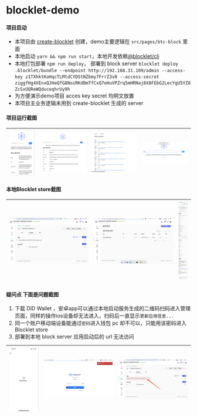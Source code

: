 # blocklet-demo
#### 项目启动
- 本项目由 [create-blocklet](https://github.com/blocklet/create-blocklet) 创建，demo主要逻辑在 `src/pages/btc-block` 里面
- 本地启动 `yarn && npm run start`，本地开发依赖[@blocklet/cli](https://www.npmjs.com/package/@blocklet/cli)
- 本地打包部署 `npm run deploy`， 部署到 block server `blocklet deploy .blocklet/bundle --endpoint http://192.168.31.109/admin --access-key z1TXhktKoHqcTLMtdCYDStNZbmy7FrrZ3v8 --access-secret ziggfHg4VEnxQJHeQfG8NoiRKdBmTfCxQ7eHuVPZrq5mHRNaj8X8FEbG2LecYgU5YZ8ZcSxUQReWQduceqhrUy9h`
- 为方便演示demo项目 acces key secret 均明文放置
- 本项目主业务逻辑未用到 create-blocklet 生成的 server
#### 项目运行截图
| ![主界面1](screenshots/1.png) | ![主界面2](screenshots/2.png) | ![主界面3](screenshots/3.png) | ![异常情况](screenshots/4.png) |
| ----------------------------- | ----------------------------- | ----------------------------- | ------------------------------ |
#### 本地Blocklet store截图
| ![截图5](screenshots/5.png) | ![主界面2](screenshots/6.png) | ![主界面3](screenshots/8.png) |
| --------------------------- | ----------------------------- | ----------------------------- |

#### 疑问点 下面是问题截图
1. 下载 DID Wallet ，安卓app可以通过本地启动服务生成的二维码扫码进入管理页面，同样的操作ios设备却无法进入，扫码后一直显示`更新应用信息...` 
2. 同一个账户移动端设备能通过`密码`进入钱包 pc 却不可以，只能用该密码进入 Blocklet store
3. 部署到本地 block server 应用启动后的 url 无法访问

| ![ios信息获取不到](screenshots/10.png) | ![pc通过密码无法进入钱包](screenshots/11.png) | ![应用截图](screenshots/9.png) |
| -------------------------------------- | --------------------------------------------- | ------------------------------ |
